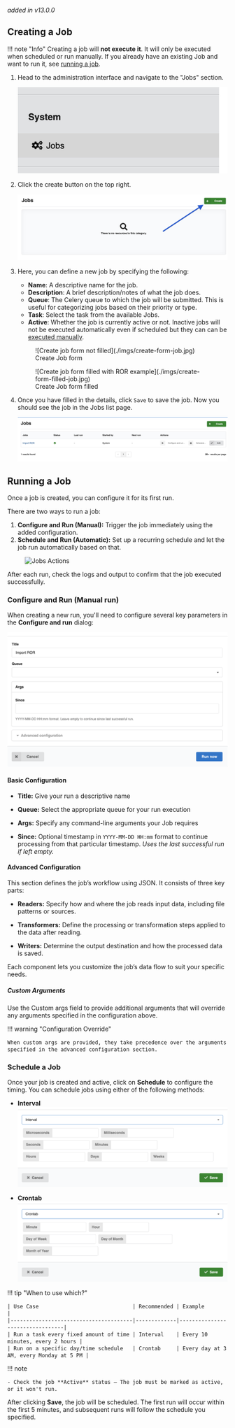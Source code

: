_added in v13.0.0_

## Creating a Job

!!! note "Info"
    Creating a job will **not execute it**. It will only be executed when scheduled or run manually. If you already have an existing Job and want to run it, see [running a job](#running-a-job).

1. Head to the administration interface and navigate to the "Jobs" section.

    ![Jobs Tab on Admin Panel](./imgs/jobs-tab.jpg)

2. Click the create button on the top right.

    ![Highlighting Create Job Button](./imgs/create-button-jobs.jpg)

3. Here, you can define a new job by specifying the following:
    - **Name**: A descriptive name for the job.
    - **Description**: A brief description/notes of what the job does.
    - **Queue**: The Celery queue to which the job will be submitted. This is useful for categorizing jobs based on their priority or type.
    - **Task**: Select the task from the available Jobs.
    - **Active**: Whether the job is currently active or not. Inactive jobs will not be executed automatically even if scheduled but they can can be [executed manually](#configure-and-run-manual-run).
    <figure markdown="span">
        ![Create job form not filled](./imgs/create-form-job.jpg)
        <figcaption>Create Job form</figcaption>
    </figure>
    <figure markdown="span">
        ![Create job form filled with ROR example](./imgs/create-form-filled-job.jpg)
        <figcaption>Create Job form filled</figcaption>
    </figure>

4. Once you have filled in the details, click `Save` to save the job. Now you should see the job in the Jobs list page.

    ![Created job on job list page](./imgs/created-job.jpg)

## Running a Job

Once a job is created, you can configure it for its first run.

There are two ways to run a job:

1. **Configure and Run (Manual):** Trigger the job immediately using the added configuration.
2. **Schedule and Run (Automatic):** Set up a recurring schedule and let the job run automatically based on that.

<figure>
  <img src="../imgs/jobs-actions.png" alt="Jobs Actions" width="600" />
</figure>

After each run, check the logs and output to confirm that the job executed successfully.

### Configure and Run (Manual run)

When creating a new run, you'll need to configure several key parameters in the **Configure and run** dialog:

![Jobs Configuration](./imgs/jobs-configuration.png)

#### Basic Configuration

- **Title:** Give your run a descriptive name

- **Queue:** Select the appropriate queue for your run execution

- **Args:** Specify any command-line arguments your Job requires

- **Since:** Optional timestamp in `YYYY-MM-DD HH:mm` format to continue processing from that particular timestamp. _Uses the last successful run if left empty._

#### Advanced Configuration

This section defines the job’s workflow using JSON. It consists of three key parts:

- **Readers:** Specify how and where the job reads input data, including file patterns or sources.

- **Transformers:** Define the processing or transformation steps applied to the data after reading.

- **Writers:** Determine the output destination and how the processed data is saved.

Each component lets you customize the job’s data flow to suit your specific needs.

##### Custom Arguments

Use the Custom args field to provide additional arguments that will override any arguments specified in the configuration above.

!!! warning "Configuration Override"

    When custom args are provided, they take precedence over the arguments specified in the advanced configuration section.

### Schedule a Job

Once your job is created and active, click on **Schedule** to configure the timing. You can schedule jobs using either of the following methods:

- **Interval**
  ![Jobs Interval Schedule](./imgs/jobs-schedule-interval.png)

- **Crontab**
  ![Jobs Crontab Schedule](./imgs/jobs-schedule-crontab.png)

!!! tip "When to use which?"

    | Use Case                              | Recommended | Example                         |
    |---------------------------------------|-------------|---------------------------------|
    | Run a task every fixed amount of time | Interval    | Every 10 minutes, every 2 hours |
    | Run on a specific day/time schedule   | Crontab     | Every day at 3 AM, every Monday at 5 PM |

!!! note

    - Check the job **Active** status – The job must be marked as active, or it won't run.

After clicking **Save**, the job will be scheduled. The first run will occur within the first 5 minutes, and subsequent runs will follow the schedule you specified.
